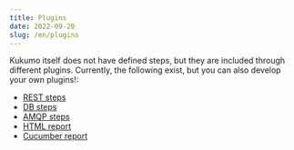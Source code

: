 ```yaml
---
title: Plugins
date: 2022-09-20
slug: /en/plugins
---
```


Kukumo itself does not have defined steps, but they are included through different plugins. Currently, the following 
exist, but you can also develop your own plugins!:

- [REST steps](en/plugins/rest)
- [DB steps](en/plugins/database)
- [AMQP steps](en/plugins/amqp)
- [HTML report](en/plugins/html-reporter)
- [Cucumber report](en/plugins/cucumber-exporter)


